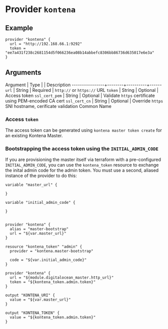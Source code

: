 # Provider `kontena`

## Example

```
provider "kontena" {
  url = "http://192.168.66.1:9292"
  token = "ee7a431f238c2681154d5f066236ea08b14abbefc8306bb86736d635017e6e3a"
}
```

## Arguments

Argument        | Type   |          | Description
----------------+--------+----------+------
`url`           | String | Required | `http://` or `https://` URL
`token`         | String | Optional | Access token
`ssl_cert_pem`  | String | Optional | Validate `https` certificate using PEM-encoded CA cert
`ssl_cert_cn`   | String | Optional | Override `https` SNI hostname, cerificate validation Common Name

### Access `token`

The access token can be generated using `kontena master token create` for an existing Kontena Master.

### Bootstrapping the access token using the  `INITIAL_ADMIN_CODE`

If you are provisioning the master itself via terraform with a pre-configured `INITIAL_ADMIN_CODE`, you can use the `kontena_token` resource to exchange the inital admin code for the admin token. You must use a second, aliased instance of the provider to do this:

```
variable "master_url" {

}

variable "initial_admin_code" {

}


provider "kontena" {
  alias = "master-bootstrap"
  url = "${var.master_url}"
}

resource "kontena_token" "admin" {
  provider = "kontena.master-bootstrap"

  code = "${var.initial_admin_code}"
}

provider "kontena" {
  url = "${module.digitalocean_master.http_url}"
  token = "${kontena_token.admin.token}"
}

output "KONTENA_URI" {
  value = "${var.master_url}"
}

output "KONTENA_TOKEN" {
  value = "${kontena_token.admin.token}"
}
```
